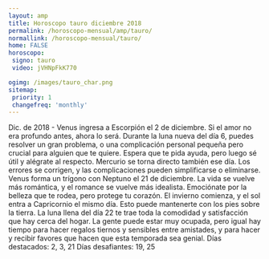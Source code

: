 ```yaml
---
layout: amp
title: Horoscopo tauro diciembre 2018 
permalink: /horoscopo-mensual/amp/tauro/
normallink: /horoscopo-mensual/tauro/
home: FALSE
horoscopo:
 signo: tauro
 video: jVHNpFkK770

ogimg: /images/tauro_char.png
sitemap:
 priority: 1
 changefreq: 'monthly'
---
```



Dic. de 2018 - Venus ingresa a Escorpión el 2 de diciembre. Si el amor no era profundo antes, ahora lo será. 
Durante la luna nueva del día 6, puedes resolver un gran problema, o una complicación personal pequeña pero crucial para alguien que te quiere. Espera que te pida ayuda, pero luego sé útil y alégrate al respecto. Mercurio se torna directo también ese día. Los errores se corrigen, y las complicaciones pueden simplificarse o eliminarse. 
Venus forma un trígono con Neptuno el 21 de diciembre. La vida se vuelve más romántica, y el romance se vuelve más idealista. Emociónate por la belleza que te rodea, pero protege tu corazón. El invierno comienza, y el sol entra a Capricornio el mismo día. Esto puede mantenerte con los pies sobre la tierra. 
La luna llena del día 22 te trae toda la comodidad y satisfacción que hay cerca del hogar. La gente puede estar muy ocupada, pero igual hay tiempo para hacer regalos tiernos y sensibles entre amistades, y para hacer y recibir favores que hacen que esta temporada sea genial. 
Días destacados: 2, 3, 21
Días desafiantes: 19, 25